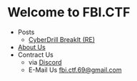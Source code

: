 # Welcome to FBI.CTF

- Posts
  - [CyberDrill BreakIt (RE)](/writeups/cyberdrill2021/Break-it)
- [About Us](/about/)
- Contract Us
  - via [Discord](/discord)
  - E-Mail Us [fbi.ctf.69@gmail.com](mailto:fbi.ctf.69@gmail.com)
